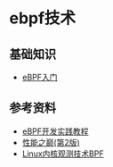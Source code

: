 # ebpf技术

## 基础知识

- [eBPF入门](./intro.md)

## 参考资料

- [eBPF开发实践教程](https://eunomia.dev/zh/tutorials/)
- [性能之巅(第2版)](https://book.douban.com/subject/35934902/)
- [Linux内核观测技术BPF](https://book.douban.com/subject/35170101/)